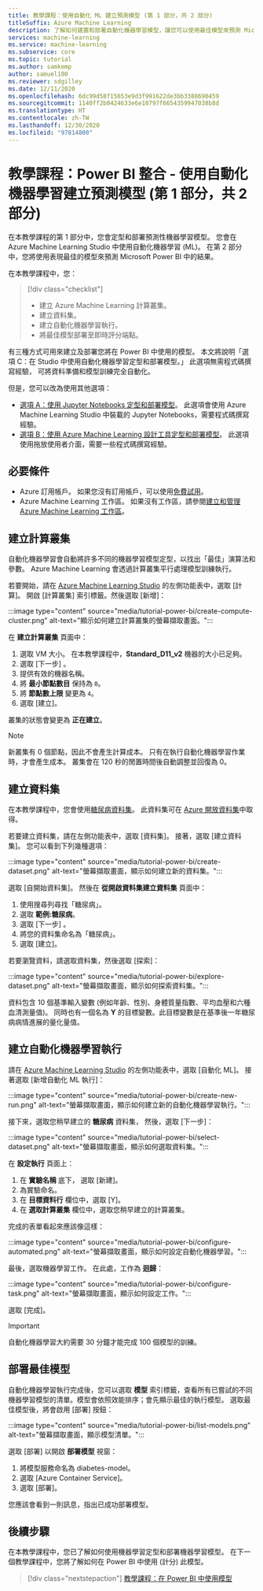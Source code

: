 ```yaml
---
title: 教學課程：使用自動化 ML 建立預測模型 (第 1 部分，共 2 部分)
titleSuffix: Azure Machine Learning
description: 了解如何建置和部署自動化機器學習模型，讓您可以使用最佳模型來預測 Microsoft Power BI 中的結果。
services: machine-learning
ms.service: machine-learning
ms.subservice: core
ms.topic: tutorial
ms.author: samkemp
author: samuel100
ms.reviewer: sdgilley
ms.date: 12/11/2020
ms.openlocfilehash: 6dc99d58f15653e9d3f991622de3bb3388690459
ms.sourcegitcommit: 1140ff2b0424633e6e10797f6654359947038b8d
ms.translationtype: HT
ms.contentlocale: zh-TW
ms.lasthandoff: 12/30/2020
ms.locfileid: "97814800"
---
```

# <a name="tutorial-power-bi-integration---create-the-predictive-model-by-using-automated-machine-learning-part-1-of-2"></a>教學課程：Power BI 整合 - 使用自動化機器學習建立預測模型 (第 1 部分，共 2 部分)

在本教學課程的第 1 部分中，您會定型和部署預測性機器學習模型。 您會在 Azure Machine Learning Studio 中使用自動化機器學習 (ML)。  在第 2 部分中，您將使用表現最佳的模型來預測 Microsoft Power BI 中的結果。

在本教學課程中，您：

> [!div class="checklist"]
> * 建立 Azure Machine Learning 計算叢集。
> * 建立資料集。
> * 建立自動化機器學習執行。
> * 將最佳模型部署至即時評分端點。


有三種方式可用來建立及部署您將在 Power BI 中使用的模型。  本文將說明「選項 C：在 Studio 中使用自動化機器學習定型和部署模型。」  此選項無需程式碼撰寫經驗， 可將資料準備和模型訓練完全自動化。 

但是，您可以改為使用其他選項：

* [選項 A：使用 Jupyter Notebooks 定型和部署模型](tutorial-power-bi-custom-model.md)。 此選項會使用 Azure Machine Learning Studio 中裝載的 Jupyter Notebooks，需要程式碼撰寫經驗。
* [選項 B：使用 Azure Machine Learning 設計工具定型和部署模型](tutorial-power-bi-designer-model.md)。 此選項使用拖放使用者介面，需要一些程式碼撰寫經驗。

## <a name="prerequisites"></a>必要條件

- Azure 訂用帳戶。 如果您沒有訂用帳戶，可以使用[免費試用](https://aka.ms/AMLFree)。 
- Azure Machine Learning 工作區。 如果沒有工作區，請參閱[建立和管理 Azure Machine Learning 工作區](./how-to-manage-workspace.md#create-a-workspace)。

## <a name="create-a-compute-cluster"></a>建立計算叢集

自動化機器學習會自動將許多不同的機器學習模型定型，以找出「最佳」演算法和參數。 Azure Machine Learning 會透過計算叢集平行處理模型訓練執行。

若要開始，請在 [Azure Machine Learning Studio](https://ml.azure.com) 的左側功能表中，選取 [計算]。 開啟 [計算叢集] 索引標籤。然後選取 [新增]：

:::image type="content" source="media/tutorial-power-bi/create-compute-cluster.png" alt-text="顯示如何建立計算叢集的螢幕擷取畫面。":::

在 **建立計算叢集** 頁面中：

1. 選取 VM 大小。 在本教學課程中，**Standard_D11_v2** 機器的大小已足夠。
1. 選取 [下一步]  。
1. 提供有效的機器名稱。
1. 將 **最小節點數目** 保持為 `0`。
1. 將 **節點數上限** 變更為 `4`。
1. 選取 [建立]。

叢集的狀態會變更為 **正在建立**。

>[!NOTE]
> 新叢集有 0 個節點，因此不會產生計算成本。 只有在執行自動化機器學習作業時，才會產生成本。 叢集會在 120 秒的閒置時間後自動調整並回復為 0。


## <a name="create-a-dataset"></a>建立資料集

在本教學課程中，您會使用[糖尿病資料集](https://www4.stat.ncsu.edu/~boos/var.select/diabetes.html)。 此資料集可在 [Azure 開放資料集](https://azure.microsoft.com/services/open-datasets/)中取得。

若要建立資料集，請在左側功能表中，選取 [資料集]。 接著，選取 [建立資料集]。 您可以看到下列幾種選項：

:::image type="content" source="media/tutorial-power-bi/create-dataset.png" alt-text="螢幕擷取畫面，顯示如何建立新的資料集。":::

選取 [自開始資料集]。 然後在 **從開啟資料集建立資料集** 頁面中：

1. 使用搜尋列尋找「糖尿病」。
1. 選取 **範例:糖尿病**。
1. 選取 [下一步]  。
1. 將您的資料集命名為「糖尿病」。
1. 選取 [建立]。

若要瀏覽資料，請選取資料集，然後選取 [探索]：

:::image type="content" source="media/tutorial-power-bi/explore-dataset.png" alt-text="螢幕擷取畫面，顯示如何探索資料集。":::

資料包含 10 個基準輸入變數 (例如年齡、性別、身體質量指數、平均血壓和六種血清測量值)。 同時也有一個名為 **Y** 的目標變數。此目標變數是在基準後一年糖尿病病情進展的量化量值。

## <a name="create-an-automated-machine-learning-run"></a>建立自動化機器學習執行

請在 [Azure Machine Learning Studio](https://ml.azure.com) 的左側功能表中，選取 [自動化 ML]。 接著選取 [新增自動化 ML 執行]：

:::image type="content" source="media/tutorial-power-bi/create-new-run.png" alt-text="螢幕擷取畫面，顯示如何建立新的自動化機器學習執行。":::

接下來，選取您稍早建立的 **糖尿病** 資料集， 然後，選取 [下一步]：

:::image type="content" source="media/tutorial-power-bi/select-dataset.png" alt-text="螢幕擷取畫面，顯示如何選取資料集。":::
 
在 **設定執行** 頁面上：

1. 在 **實驗名稱** 底下， 選取 [新建]。
1. 為實驗命名。
1. 在 **目標資料行** 欄位中，選取 [Y]。
1. 在 **選取計算叢集** 欄位中，選取您稍早建立的計算叢集。 

完成的表單看起來應該像這樣：

:::image type="content" source="media/tutorial-power-bi/configure-automated.png" alt-text="螢幕擷取畫面，顯示如何設定自動化機器學習。":::

最後，選取機器學習工作。 在此處，工作為 **迴歸**：

:::image type="content" source="media/tutorial-power-bi/configure-task.png" alt-text="螢幕擷取畫面，顯示如何設定工作。":::

選取 [完成]。

> [!IMPORTANT]
> 自動化機器學習大約需要 30 分鐘才能完成 100 個模型的訓練。

## <a name="deploy-the-best-model"></a>部署最佳模型

自動化機器學習執行完成後，您可以選取 **模型** 索引標籤，查看所有已嘗試的不同機器學習模型的清單。模型會依照效能排序；會先顯示最佳的執行模型。 選取最佳模型後，將會啟用 [部署] 按鈕：

:::image type="content" source="media/tutorial-power-bi/list-models.png" alt-text="螢幕擷取畫面，顯示模型清單。":::

選取 [部署] 以開啟 **部署模型** 視窗：

1. 將模型服務命名為 diabetes-model。
1. 選取 [Azure Container Service]。
1. 選取 [部署]。

您應該會看到一則訊息，指出已成功部署模型。

## <a name="next-steps"></a>後續步驟

在本教學課程中，您已了解如何使用機器學習定型和部署機器學習模型。 在下一個教學課程中，您將了解如何在 Power BI 中使用 (計分) 此模型。

> [!div class="nextstepaction"]
> [教學課程：在 Power BI 中使用模型](/power-bi/connect-data/service-aml-integrate?context=azure/machine-learning/context/ml-context)
